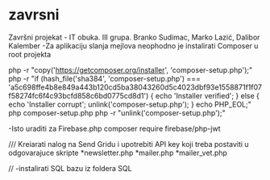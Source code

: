 # zavrsni
Završni projekat - IT obuka. III grupa. Branko Sudimac, Marko Lazić, Dalibor Kalember
-Za aplikaciju slanja mejlova neophodno je instalirati Composer u root projekta

php -r "copy('https://getcomposer.org/installer', 'composer-setup.php');"
php -r "if (hash_file('sha384', 'composer-setup.php') === 'a5c698ffe4b8e849a443b120cd5ba38043260d5c4023dbf93e1558871f1f07f58274fc6f4c93bcfd858c6bd0775cd8d1') { echo 'Installer verified'; } else { echo 'Installer corrupt'; unlink('composer-setup.php'); } echo PHP_EOL;"
php composer-setup.php
php -r "unlink('composer-setup.php');"

-Isto uraditi za Firebase.php
composer require firebase/php-jwt


///
Kreiarati nalog na Send Gridu i upotrebiti API key koji treba postaviti u odgovarajuce skripte
*newsletter.php
*mailer.php
*mailer_vet.php

//
-instalirati SQL bazu iz foldera SQL



